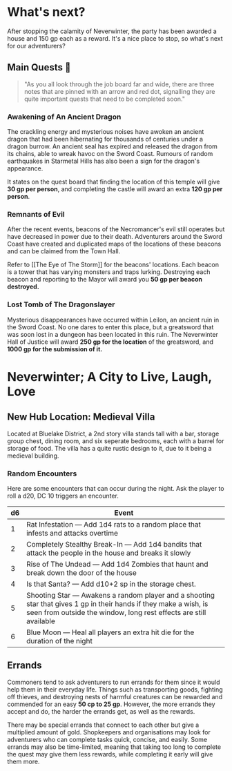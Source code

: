 # What's next?
After stopping the calamity of Neverwinter, the party has been awarded a house and 150 gp each as a reward. It's a nice place to stop, so what's next for our adventurers? 

## Main Quests 📜
> "As you all look through the job board far and wide, there are three notes that are pinned with an arrow and red dot, signalling they are quite important quests that need to be completed soon."
### Awakening of An Ancient Dragon
The crackling energy and mysterious noises have awoken an ancient dragon that had been hibernating for thousands of centuries under a dragon burrow. An ancient seal has expired and released the dragon from its chains, able to wreak havoc on the Sword Coast. Rumours of random earthquakes in Starmetal Hills has also been a sign for the dragon's appearance.

It states on the quest board that finding the location of this temple will give **30 gp per person**, and completing the castle will award an extra **120 gp per person**.
### Remnants of Evil
After the recent events, beacons of the Necromancer's evil still operates but have decreased in power due to their death. Adventurers around the Sword Coast have created and duplicated maps of the locations of these beacons and can be claimed from the Town Hall.

Refer to [[The Eye of The Storm]] for the beacons' locations. Each beacon is a tower that has varying monsters and traps lurking. Destroying each beacon and reporting to the Mayor will award you **50 gp per beacon destroyed.**
### Lost Tomb of The Dragonslayer
Mysterious disappearances have occurred within Leilon, an ancient ruin in the Sword Coast. No one dares to enter this place, but a greatsword that was soon lost in a dungeon has been located in this ruin. The Neverwinter Hall of Justice will award **250 gp for the location** of the greatsword, and **1000 gp for the submission of it.**

# Neverwinter; A City to Live, Laugh, Love
## New Hub Location: Medieval Villa
Located at Bluelake District, a 2nd story villa stands tall with a bar, storage group chest, dining room, and six seperate bedrooms, each with a barrel for storage of food. The villa has a quite rustic design to it, due to it being a medieval building.
### Random Encounters
Here are some encounters that can occur during the night.
Ask the player to roll a d20, DC 10 triggers an encounter.

|d6|Event|
|---|---|
|1|Rat Infestation — Add 1d4 rats to a random place that infests and attacks overtime|
|2|Completely Stealthy Break-In — Add 1d4 bandits that attack the people in the house and breaks it slowly|
|3|Rise of The Undead — Add 1d4 Zombies that haunt and break down the door of the house|
|4|Is that Santa? — Add d10+2 sp in the storage chest.|
|5|Shooting Star — Awakens a random player and a shooting star that gives 1 gp in their hands if they make a wish, is seen from outside the window, long rest effects are still available|
|6|Blue Moon — Heal all players an extra hit die for the duration of the night|

## Errands
Commoners tend to ask adventurers to run errands for them since it would help them in their everyday life. Things such as transporting goods, fighting off thieves, and destroying nests of harmful creatures can be rewarded and commended for an easy **50 cp to 25 gp**. However, the more errands they accept and do, the harder the errands get, as well as the rewards.

There may be special errands that connect to each other but give a multiplied amount of gold. Shopkeepers and organisations may look for adventurers who can complete tasks quick, concise, and easily. Some errands may also be time-limited, meaning that taking too long to complete the quest may give them less rewards, while completing it early will give them more.